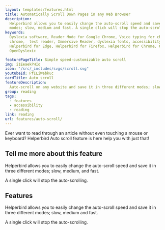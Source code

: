 ```yaml
---
layout: templates/features.html
title: Automatically Scroll Down Pages in any Web Browser 
description:
  Helperbird allows you to easily change the auto-scroll speed and save it in three different
  modes; slow, medium and fast. A single click will stop the auto-scrolling. Available in Chrome, Firefox, Edge and Safari.
keywords:
  Dyslexia software, Reader Mode for Google Chrome, Voice typing for chrome, Text to speech for
  chrome,  text reader, Immersive Reader, dyslexia fonts, accessibility software, dyslexia software,
  Helperbird for Edge, Helperbird for Firefox, Helperbird for Chrome, Opendyslexic for Chrome,
  OpenDyslexic

featurePageTitle: Simple speed-customizable auto scroll
img: i1EeaekPHIo
icon: "/src/_includes/svgs/scroll.svg"
youtubeId: PfILiWebkuc
cardTitle: Auto scroll
featureDescription:
  Auto-scroll on any website and save it in three different modes; slow, medium and fast. 
group: reading
tags: 
  - features
  - accessibility
  - reading
link: reading
url: features/auto-scroll/
---
```










Ever want to read through an article without even touching a mouse or keyboard? Helperbird Auto scroll feature is here help you with just that!



## Tell me more about this feature

Helperbird allows you to easily change the auto-scroll speed and save it in three different modes;
slow, medium, and fast.

A single click will stop the auto-scrolling.

   



## Features
 


Helperbird allows you to easily change the auto-scroll speed and save it in three different modes;
slow, medium and fast.


A single click will stop the auto-scrolling.





























